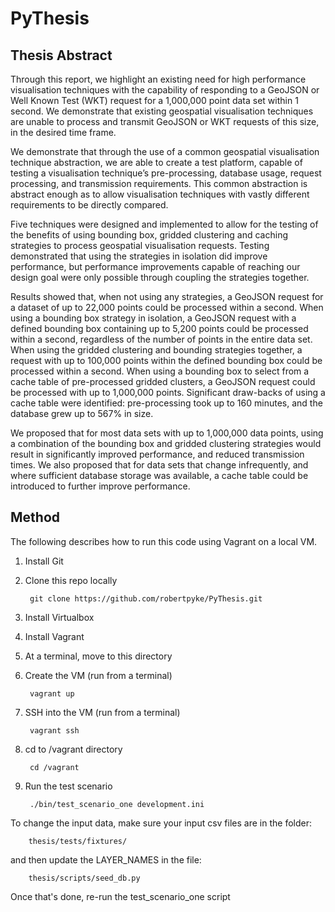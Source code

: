 PyThesis
========

Thesis Abstract
---------------

Through this report, we highlight an existing need for high performance visualisation techniques with the capability of responding to a GeoJSON or Well Known Test (WKT) request for a 1,000,000 point data set within 1 second. We demonstrate that existing geospatial visualisation techniques are unable to process and transmit GeoJSON or WKT requests of this size, in the desired time frame.

We demonstrate that through the use of a common geospatial visualisation technique abstraction, we are able to create a test platform, capable of testing a visualisation technique’s pre-processing, database usage, request processing, and transmission requirements. This common abstraction is abstract enough as to allow visualisation techniques with vastly different requirements to be directly compared.

Five techniques were designed and implemented to allow for the testing of the benefits of using bounding box, gridded clustering and caching strategies to process geospatial visualisation requests. Testing demonstrated that using the strategies in isolation did improve performance, but performance improvements capable of reaching our design goal were only possible through coupling the strategies together.

Results showed that, when not using any strategies, a GeoJSON request for a dataset of up to 22,000 points could be processed within a second. When using a bounding box strategy in isolation, a GeoJSON request with a defined bounding box containing up to 5,200 points could be processed within a second, regardless of the number of points in the entire data set. When using the gridded clustering and bounding strategies together, a request with up to 100,000 points within the defined bounding box could be processed within a second. When using a bounding box to select from a cache table of pre-processed gridded clusters, a GeoJSON request could be processed with up to 1,000,000 points. Significant draw-backs of using a cache table were identified: pre-processing took up to 160 minutes, and the database grew up to 567% in size.

We proposed that for most data sets with up to 1,000,000 data points, using a combination of the bounding box and gridded clustering strategies would result in significantly improved performance, and reduced transmission times. We also proposed that for data sets that change infrequently, and where sufficient database storage was available, a cache table could be introduced to further improve performance.

Method
-------------

The following describes how to run this code using Vagrant
on a local VM.

1. Install Git

2. Clone this repo locally

        git clone https://github.com/robertpyke/PyThesis.git

3. Install Virtualbox

4. Install Vagrant

5. At a terminal, move to this directory

6. Create the VM (run from a terminal)

        vagrant up

7. SSH into the VM (run from a terminal)

        vagrant ssh

8. cd to /vagrant directory

        cd /vagrant

9. Run the test scenario

        ./bin/test_scenario_one development.ini


To change the input data, make sure your input csv files are in the folder:

        thesis/tests/fixtures/

and then update the LAYER_NAMES in the file:

        thesis/scripts/seed_db.py

Once that's done, re-run the test_scenario_one script

